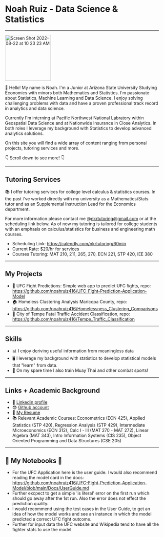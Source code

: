 # Noah Ruiz - Data Science & Statistics 

---

<img width="150" alt="Screen Shot 2022-08-22 at 10 23 23 AM" src="https://user-images.githubusercontent.com/88412646/185981902-80aee596-04e0-47b0-b342-0e55abbf3479.png">


:wave: Hello! My name is Noah. I'm a Junior at Arizona State University Studying Economics with minors both Mathematics and Statistics. I'm passionate about Statistics, Machine Learning and Data Science. I enjoy solving challenging problems with data and have a proven professional track record in analytics and data science. 

Currently I'm interning at Pacific Northwest National Labratory within Geospatial Data Science and at Nationwide Insurance in Close Analytics. In both roles I leverage my background with Statistics to develop advanced analytics solutions.

On this site you will find a wide array of content ranging from personal projects, tutoring services and more. 

:point_down: Scroll down to see more! :point_down:

---

## Tutoring Services

:books: I offer tutoring services for college level calculus & statistics courses. In the past I've worked directly with my university as a Mathematics/Stats tutor and as an Supplemental Instruction Lead for the Economics department. 

For more information please contact me @nkrtutoring@gmail.com or at the scheduling link below. As of now my tutoring is tailored for college students with an emphasis on calculus/statistics for business and engineering math courses.

  - Scheduling Link: https://calendly.com/nkrtutoring/60min
  - Current Rate: $20/hr for services
  - Courses Tutoring: MAT 210, 211, 265, 270, ECN 221, STP 420, IEE 380

---

## My Projects

- :boxing_glove: UFC Fight Predictions: Simple web app to predict UFC fights, repo: https://github.com/noahruiz416/UFC-Fight-Prediction-Application-Model
- :house: Homeless Clustering Analysis Maricopa County, repo: https://github.com/noahruiz416/Homelessness_Clustering_Comparisons
- :car: City of Tempe Fatal Traffic Accident Classification, repo: https://github.com/noahruiz416/Tempe_Traffic_Classification

---

## Skills

- :bar_chart:  I enjoy deriving useful information from meaningless data
- :desktop_computer: I leverage my background with statistics to develop statistical models that "learn" from data.
- :boxing_glove: On my spare time I also train Muay Thai and other combat sports!

---

## Links + Academic Background

- :office: [Linkedin profile](https://www.linkedin.com/in/noahruiz416/)
- :sunglasses: [Github account](https://github.com/noahruiz416)
- :page_facing_up: [My Resume](https://github.com/noahruiz416/UFC-Fight-Prediction-Application-Model/files/9687982/NoahRuizResume-3.pdf)
- :books: Relevant Academic Courses: Econometrics (ECN 425), Applied Statistics (STP 420), Regression Analysis (STP 429), Intermediate Microeconomics (ECN 312), Calc I - III (MAT 270 - MAT 272), Linear Algebra (MAT 343), Intro Information Systems (CIS 235), Object Oriented Programming and Data Structures (CSE 205) 

---

## :notebook: My Notebooks :notebook:
  - For the UFC Application here is the user guide. I would also recommend reading the model card in the docs: https://github.com/noahruiz416/UFC-Fight-Prediction-Application-Model/blob/main/Docs/UserGuide.md
  - Further excpect to get a simple 'is literal' error on the first run which should go away after the 1st run. Also the error does not effect the prediction quality.
  - I would recommend using the test cases in the User Guide, to get an idea of how the model works and see an instance in which the model predicted a correct UFC fight outcome.
  - Further for input data the UFC website and Wikipedia tend to have all the fighter stats to use the model.

